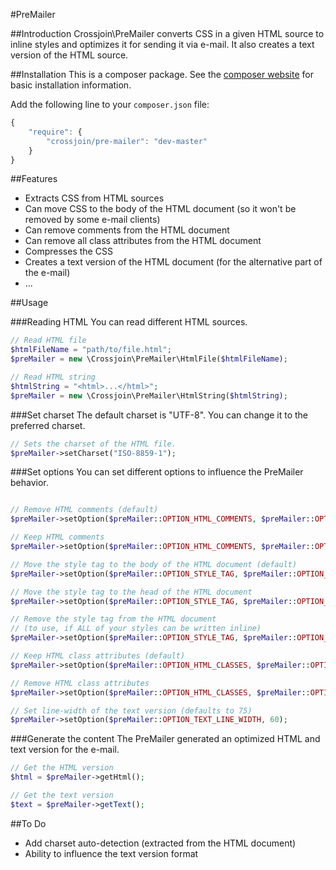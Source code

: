 #PreMailer

##Introduction
Crossjoin\PreMailer converts CSS in a given HTML source to inline styles and optimizes it for sending it via e-mail. It also creates a text version of the HTML source.

##Installation
This is a composer package. See the [composer website](https://getcomposer.org/) for basic installation information.

Add the following line to your `composer.json` file:
```javascript
{
    "require": {
        "crossjoin/pre-mailer": "dev-master"
    }
}
```

##Features
- Extracts CSS from HTML sources
- Can move CSS to the body of the HTML document (so it won't be removed by some e-mail clients)
- Can remove comments from the HTML document
- Can remove all class attributes from the HTML document
- Compresses the CSS
- Creates a text version of the HTML document (for the alternative part of the e-mail)
- ...

##Usage

###Reading HTML
You can read different HTML sources.

```php
// Read HTML file
$htmlFileName = "path/to/file.html";
$preMailer = new \Crossjoin\PreMailer\HtmlFile($htmlFileName);

// Read HTML string
$htmlString = "<html>...</html>";
$preMailer = new \Crossjoin\PreMailer\HtmlString($htmlString);
```

###Set charset
The default charset is "UTF-8". You can change it to the preferred charset.

```php
// Sets the charset of the HTML file.
$preMailer->setCharset("ISO-8859-1");
```

###Set options
You can set different options to influence the PreMailer behavior.

```php

// Remove HTML comments (default)
$preMailer->setOption($preMailer::OPTION_HTML_COMMENTS, $preMailer::OPTION_HTML_COMMENTS_REMOVE);

// Keep HTML comments
$preMailer->setOption($preMailer::OPTION_HTML_COMMENTS, $preMailer::OPTION_HTML_COMMENTS_KEEP);

// Move the style tag to the body of the HTML document (default)
$preMailer->setOption($preMailer::OPTION_STYLE_TAG, $preMailer::OPTION_STYLE_TAG_BODY);

// Move the style tag to the head of the HTML document
$preMailer->setOption($preMailer::OPTION_STYLE_TAG, $preMailer::OPTION_STYLE_TAG_HEAD);

// Remove the style tag from the HTML document
// (to use, if ALL of your styles can be written inline)
$preMailer->setOption($preMailer::OPTION_STYLE_TAG, $preMailer::OPTION_STYLE_TAG_REMOVE);

// Keep HTML class attributes (default)
$preMailer->setOption($preMailer::OPTION_HTML_CLASSES, $preMailer::OPTION_HTML_CLASSES_KEEP);

// Remove HTML class attributes
$preMailer->setOption($preMailer::OPTION_HTML_CLASSES, $preMailer::OPTION_HTML_CLASSES_REMOVE);

// Set line-width of the text version (defaults to 75)
$preMailer->setOption($preMailer::OPTION_TEXT_LINE_WIDTH, 60);
```

###Generate the content
The PreMailer generated an optimized HTML and text version for the e-mail.

```php
// Get the HTML version
$html = $preMailer->getHtml();

// Get the text version
$text = $preMailer->getText();
```

##To Do
- Add charset auto-detection (extracted from the HTML document)
- Ability to influence the text version format
